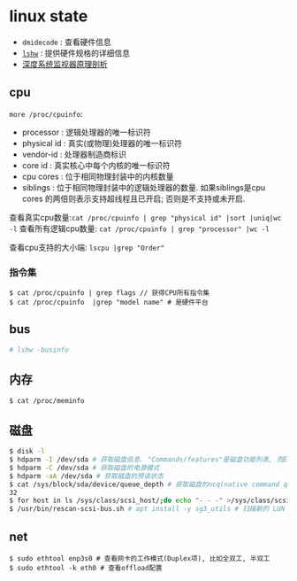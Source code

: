 # linux state
- `dmidecode` : 查看硬件信息
- [`lshw`](https://linux.cn/article-11194-1.html) : 提供硬件规格的详细信息
- [深度系统监视器原理剖析](https://manateelazycat.github.io/deepin/2017/07/22/deepin-system-monitor.html)

## cpu
`more /proc/cpuinfo`:
- processor : 逻辑处理器的唯一标识符
- physical id : 真实(或物理)处理器的唯一标识符
- vendor-id : 处理器制造商标识
- core id : 真实核心中每个内核的唯一标识符
- cpu cores : 位于相同物理封装中的内核数量
- siblings : 位于相同物理封装中的逻辑处理器的数量. 如果siblings是cpu cores 的两倍则表示支持超线程且已开启; 否则是不支持或未开启.

查看真实cpu数量:`cat /proc/cpuinfo | grep "physical id" |sort |uniq|wc -l`
查看所有逻辑cpu数量: `cat /proc/cpuinfo | grep "processor" |wc -l`

查看cpu支持的大小端: `lscpu |grep "Order"`

### 指令集
```
$ cat /proc/cpuinfo | grep flags // 获得CPU所有指令集
$ cat /proc/cpuinfo  |grep "model name" # 是硬件平台
```

## bus
```bash
# lshw -businfo
```

## 内存
```bash
$ cat /proc/meminfo
```

## 磁盘
```bash
$ disk -l
$ hdparm -I /dev/sda # 获取磁盘信息. "Commands/features"是磁盘功能列表, 而Enabled列中有"*"前缀的该磁盘支持的功能. 通过该命令也可设置磁盘的电源模式(省电设置)
$ hdparm -C /dev/sda # 获取磁盘的电源模式
$ hdparm -aA /dev/sda # 获取磁盘的预读状态
$ cat /sys/block/sda/device/queue_depth # 获取磁盘的ncq(native command queuing)
32
$ for host in ls /sys/class/scsi_host/;do echo "- - -" >/sys/class/scsi_host/${host}/scan; done # 扫描新的 LUN 和 SCSI 磁盘
$ /usr/bin/rescan-scsi-bus.sh # apt install -y sg3_utils # 扫描新的 LUN 和 SCSI 磁盘
```

## net
```
$ sudo ethtool enp3s0 # 查看网卡的工作模式(Duplex项), 比如全双工, 半双工
$ sudo ethtool -k eth0 # 查看offload配置
```